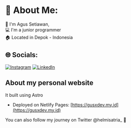 # 💫 About Me:
👋 I'm Agus Setiawan,<br>💻 I'm a junior programmer<br>🏠 Located in Depok - Indonesia


## 🌐 Socials:
[![Instagram](https://img.shields.io/badge/Instagram-%23E4405F.svg?logo=Instagram&logoColor=white)](https://instagram.com/agoesset16_/) [![LinkedIn](https://img.shields.io/badge/LinkedIn-%230077B5.svg?logo=linkedin&logoColor=white)](https://linkedin.com/in/agus-setiawan-7aa12a24a/)

## About my personal website

It built using Astro

- Deployed on Netlify Pages: [https://gusxdev.my.id](https://gusxdev.my.id)

You can also follow my journey on Twitter @helmisatria\_ 👋
